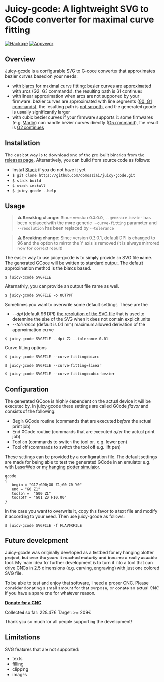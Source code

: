 # Juicy-gcode: A lightweight SVG to GCode converter for maximal curve fitting

[![Hackage](https://img.shields.io/hackage/v/juicy-gcode.svg)](https://hackage.haskell.org/package/juicy-gcode)
[![Appveyor](https://ci.appveyor.com/api/projects/status/github/domoszlai/juicy-gcode?branch=master&svg=true)](https://ci.appveyor.com/project/domoszlai/juicy-gcode)

## Overview

Juicy-gcode is a configurable SVG to G-code converter that approximates bezier curves based on your needs:
- with [biarcs](http://dlacko.org/blog/2016/10/19/approximating-bezier-curves-by-biarcs/) for maximal curve fitting: bezier curves are approximated with arcs ([G2, G3 commands](https://marlinfw.org/meta/gcode/)), the resulting path is [G1 continues](https://skill-lync.com/blogs/introductions-to-surface-continuities-and-its-types)
- with linear approximation when arcs are not supported by your firmware: bezier curves are approximated with line segments ([G0, G1 commands](https://marlinfw.org/meta/gcode/)), the resulting path is [not smooth](https://skill-lync.com/blogs/introductions-to-surface-continuities-and-its-types), and the generated gcode is usually significantly larger 
- with cubic bezier curves if your firmware supports it: some firmwares (e.g. [Marlin](https://marlinfw.org/docs/gcode/G005.html)) can handle bezier curves directly ([G5 command](https://marlinfw.org/meta/gcode/)), the result is [G2 continues](https://skill-lync.com/blogs/introductions-to-surface-continuities-and-its-types)

## Installation

The easiest way is to download one of the pre-built binaries from the [releases page](https://github.com/domoszlai/juicy-gcode/releases).
Alternatively, you can build from source code as follows:

- Install [Stack](https://docs.haskellstack.org/en/stable/install_and_upgrade/) if you do not have it yet
- `$ git clone https://github.com/domoszlai/juicy-gcode.git`
- `$ stack build`
- `$ stack install`
- `$ juicy-gcode --help`

## Usage

> :warning: **Breaking change**: Since version 0.3.0.0, `--generate-bezier` has been replaced with the more generic `--curve-fitting` parameter and `--resolution` has been replaced by `--tolerance`

> :warning: **Breaking change**: Since version 0.2.0.1, default DPI is changed to 96 and the option to mirror the Y axis is removed (it is always mirrored now for correct result)

The easier way to use juicy-gcode is to simply provide an SVG file name. The generated GCode will be written to standard output. The default approximation method is the biarcs based.

```
$ juicy-gcode SVGFILE
```

Alternativly, you can provide an output file name as well.

```
$ juicy-gcode SVGFILE -o OUTPUT
```

Sometimes you want to overwrite some default settings. These are the 

* *--dpi* (default 96 DPI) [the resolution of the SVG file](https://developer.mozilla.org/en-US/docs/Web/CSS/resolution) that is used to determine the size of the SVG when it does not contain explicit units
* *--tolerance* (default is 0.1 mm) maximum allowed derivation of the approximation curve
 
```
$ juicy-gcode SVGFILE --dpi 72 --tolerance 0.01 
```

Curve fitting options:

```
$ juicy-gcode SVGFILE --curve-fitting=biarc
```
```
$ juicy-gcode SVGFILE --curve-fitting=linear
```
```
$ juicy-gcode SVGFILE --curve-fitting=cubic-bezier
```

## Configuration

The generated GCode is highly dependent on the actual device it will be executed by. In juicy-gcode these settings are called
GCode *flavor* and consists of the following:

- Begin GCode routine (commands that are executed *before* the actual print job)
- End GCode routine (commands that are executed *after* the actual print job)
- Tool on (commands to switch the tool on, e.g. lower pen)
- Tool off (commands to switch the tool off e.g. lift pen)

These settings can be provided by a configuration file. The default settings
are made for being able to test the generated GCode in an emulator e.g. with [LaserWeb](https://laserweb.yurl.ch/)
or [my hanging plotter simulator](https://github.com/domoszlai/hanging-plotter-simulator). 

```
gcode
{
   begin = "G17;G90;G0 Z1;G0 X0 Y0"
   end = "G0 Z1"
   toolon =  "G00 Z1"
   tooloff = "G01 Z0 F10.00"
}
```

In the case you want to overwrite it, copy this favor to a text file and modify it according to your need. Then use juicy-gcode as follows:

```
$ juicy-gcode SVGFILE -f FLAVORFILE
```

## Future development

Juicy-gcode was originally developed as a testbed for my hanging plotter project, but over the years
it reached maturity and became a really usuable tool. My main idea for further development is to turn it
into a tool that can drive CNCs in 2.5 dimensions (e.g. carving, engraving) with just one colored SVG file.

To be able to test and enjoy that software, I need a proper CNC. Please consider donating a small amount for that purpose,
or donate an actual CNC if you have a spare one for whatever reason.

**[Donate for a CNC](https://www.paypal.com/cgi-bin/webscr?cmd=_s-xclick&hosted_button_id=UGFZYDQSTF58L&source=https://github.com/domoszlai/juicy-gcode/)**

Collected so far: 229.47&euro;
Target: >= 209&euro;

Thank you so much for all people supporting the development!

## Limitations

SVG features that are not supported:

- texts
- filling
- clipping
- images
